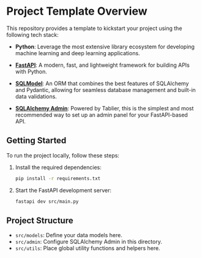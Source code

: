 # Project Template Overview

This repository provides a template to kickstart your project using the following tech stack:

- **Python**: Leverage the most extensive library ecosystem for developing machine learning and deep learning applications.

- **[FastAPI](https://fastapi.tiangolo.com)**: A modern, fast, and lightweight framework for building APIs with Python.

- **[SQLModel](https://sqlmodel.tiangolo.com)**: An ORM that combines the best features of SQLAlchemy and Pydantic, allowing for seamless database management and built-in data validations.

- **[SQLAlchemy Admin](https://github.com/aminalaee/sqladmin)**: Powered by Tablier, this is the simplest and most recommended way to set up an admin panel for your FastAPI-based API.

## Getting Started

To run the project locally, follow these steps:

1. Install the required dependencies:
   ```bash
   pip install -r requirements.txt
   ```

2. Start the FastAPI development server:
   ```bash
   fastapi dev src/main.py
   ```

## Project Structure

- `src/models`: Define your data models here.
- `src/admin`: Configure SQLAlchemy Admin in this directory.
- `src/utils`: Place global utility functions and helpers here.
